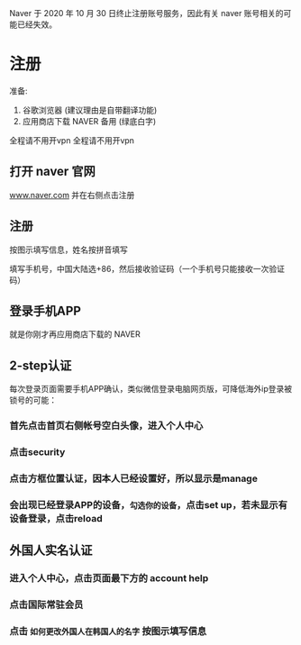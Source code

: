 <Note type="error" :label="false" fill>Naver 于 2020 年 10 月 30 日终止注册账号服务，因此有关 naver 账号相关的可能已经失效。</Note>

# 注册

准备:

1. 谷歌浏览器 (建议理由是自带翻译功能)
2. 应用商店下载 NAVER 备用 (绿底白字)

<Note type="error" fill :label="false">
全程请不用开vpn
</Note>

<Note type="error" fill :label="false">
全程请不用开vpn
</Note>

## 打开 naver 官网

www.naver.com 并在右侧点击注册

<ImageZoom :border="false" src="https://i.loli.net/2019/07/18/5d2f4b0d6c9e622689.png" />

## 注册

按图示填写信息，姓名按拼音填写

<ImageZoom :border="false" src="https://i.loli.net/2019/07/18/5d2f4b945a26131084.png" />

<ImageZoom :border="false" src="https://i.loli.net/2019/07/18/5d2f4bef0f9d248448.png" />

<Note type="error" fill :label="false">
填写手机号，中国大陆选+86，然后接收验证码（一个手机号只能接收一次验证码）
</Note>

<ImageZoom :border="false" src="https://i.loli.net/2019/07/18/5d2f4c62754bb15159.png" />

## 登录手机APP

就是你刚才再应用商店下载的 NAVER

## 2-step认证

每次登录页面需要手机APP确认，类似微信登录电脑网页版，可降低海外ip登录被锁号的可能：

### 首先点击首页右侧帐号空白头像，进入个人中心

<ImageZoom :border="false" src="https://i.loli.net/2019/07/18/5d2f4d23ed86540359.png" />

### 点击security

<ImageZoom :border="false" src="https://i.loli.net/2019/07/18/5d2f4d68c502969051.png" />

### 点击方框位置认证，因本人已经设置好，所以显示是manage

<ImageZoom :border="false" src="https://i.loli.net/2019/07/18/5d2f4de4c378f48495.png" />

### 会出现已经登录APP的设备，**`勾选你的设备`**，点击set up，若未显示有设备登录，点击reload

<ImageZoom :border="false" src="https://i.loli.net/2019/07/18/5d2f4e2211a1b41260.png" />

## 外国人实名认证

### 进入个人中心，点击页面最下方的 account help

<ImageZoom :border="false" src="https://i.loli.net/2019/07/18/5d2f4e804cd4239932.png" />

### 点击国际常驻会员

<ImageZoom :border="false" src="https://i.loli.net/2019/07/18/5d2f4ebce354d42329.png" />

### 点击 **`如何更改外国人在韩国人的名字`** 按图示填写信息

<ImageZoom :border="false" src="https://i.loli.net/2019/07/18/5d2f4f002c9e383022.png" />

<ImageZoom :border="false" src="https://i.loli.net/2019/07/18/5d2f4fa7c209e58790.png" />
